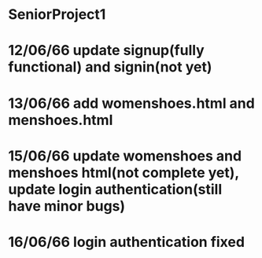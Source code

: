 ﻿# SeniorProject1
# 12/06/66 update signup(fully functional) and signin(not yet)
# 13/06/66 add womenshoes.html and menshoes.html
# 15/06/66 update womenshoes and menshoes html(not complete yet), update login authentication(still have minor bugs)
# 16/06/66 login authentication fixed

